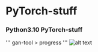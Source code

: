 # PyTorch-stuff
### Python3.10 PyTorch-stuff


'''
gan-tool > progress
'''
![alt text](https://github.com/leftside97/PyTorch-stuff/blob/main/Figure_1.png)
